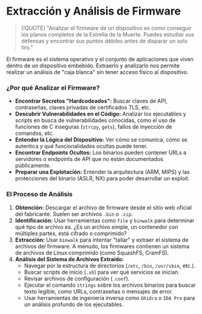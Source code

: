 # Extracción y Análisis de Firmware

> [!QUOTE] "Analizar el firmware de un dispositivo es como conseguir los planos completos de la Estrella de la Muerte. Puedes estudiar sus defensas y encontrar sus puntos débiles antes de disparar un solo tiro."

El firmware es el sistema operativo y el conjunto de aplicaciones que viven dentro de un dispositivo embebido. Extraerlo y analizarlo nos permite realizar un análisis de "caja blanca" sin tener acceso físico al dispositivo.

### ¿Por qué Analizar el Firmware?

-   **Encontrar Secretos "Hardcodeados":** Buscar claves de API, contraseñas, claves privadas de certificados TLS, etc.
-   **Descubrir Vulnerabilidades en el Código:** Analizar los ejecutables y scripts en busca de vulnerabilidades conocidas, como el uso de funciones de C inseguras (`strcpy`, `gets`), fallos de inyección de comandos, etc.
-   **Entender la Lógica del Dispositivo:** Ver cómo se comunica, cómo se autentica y qué funcionalidades ocultas puede tener.
-   **Encontrar Endpoints Ocultos:** Los binarios pueden contener URLs a servidores o endpoints de API que no están documentados públicamente.
-   **Preparar una Explotación:** Entender la arquitectura (ARM, MIPS) y las protecciones del binario (ASLR, NX) para poder desarrollar un exploit.

### El Proceso de Análisis

1.  **Obtención:** Descargar el archivo de firmware desde el sitio web oficial del fabricante. Suelen ser archivos `.bin` o `.zip`.
2.  **Identificación:** Usar herramientas como `file` y `binwalk` para determinar qué tipo de archivo es. ¿Es un archivo simple, un contenedor con múltiples partes, está cifrado o comprimido?
3.  **Extracción:** Usar `binwalk` para intentar "tallar" y extraer el sistema de archivos del firmware. A menudo, los firmwares contienen un sistema de archivos de Linux comprimido (como SquashFS, CramFS).
4.  **Análisis del Sistema de Archivos Extraído:**
    -   Navegar por la estructura de directorios (`/etc`, `/bin`, `/usr/sbin`, etc.).
    -   Buscar scripts de inicio (`.sh`) para ver qué servicios se inician.
    -   Revisar archivos de configuración (`.conf`).
    -   Ejecutar el comando `strings` sobre los archivos binarios para buscar texto legible, como URLs, contraseñas o mensajes de error.
    -   Usar herramientas de ingeniería inversa como `Ghidra` o `IDA Pro` para un análisis profundo de los ejecutables.